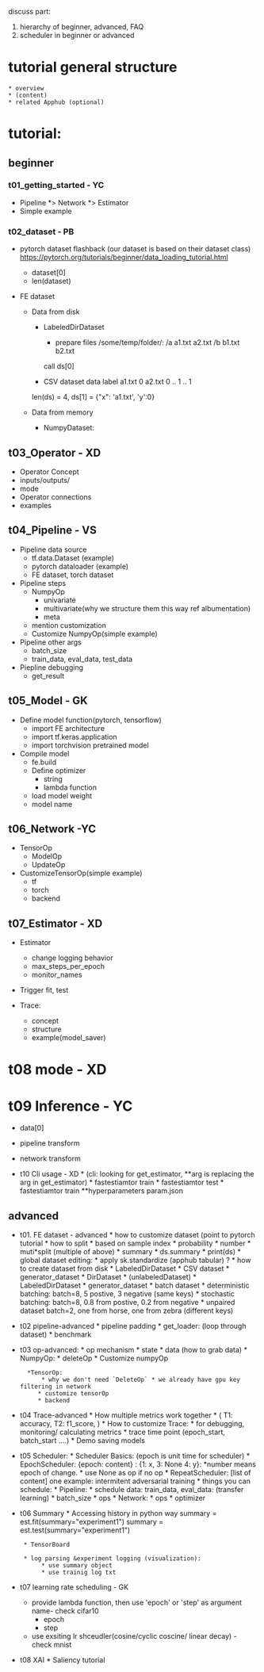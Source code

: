 discuss part:
1. hierarchy of beginner, advanced, FAQ
2. scheduler in beginner or advanced


# tutorial general structure
    * overview
    * (content)
    * related Apphub (optional)


# tutorial:

## beginner

### t01_getting_started - YC
* Pipeline *> Network *> Estimator
* Simple example

### t02_dataset - PB
* pytorch dataset flashback (our dataset is based on their dataset class)
            https://pytorch.org/tutorials/beginner/data_loading_tutorial.html
    * dataset[0]
    * len(dataset)

* FE dataset
    * Data from disk
        * LabeledDirDataset
            * prepare files
                /some/temp/folder/:
                    /a
                        a1.txt
                        a2.txt
                    /b
                        b1.txt
                        b2.txt

            call ds[0]

        * CSV dataset
            data    label
             a1.txt      0
             a2.txt      0
                ..       1
                ..       1

        len(ds) = 4,
        ds[1] = {"x": 'a1.txt', 'y':0}

    * Data from memory
        * NumpyDataset:


## t03_Operator - XD
* Operator Concept
* inputs/outputs/
* mode
* Operator connections
* examples


## t04_Pipeline - VS
* Pipeline data source
    * tf.data.Dataset (example)
    * pytorch dataloader (example)
    * FE dataset, torch dataset
* Pipeline steps
    * NumpyOp
        * univariate
        * multivariate(why we structure them this way ref albumentation)
        * meta
    * mention customization
    * Customize NumpyOp(simple example)
* Pipeline other args
    * batch_size
    * train_data, eval_data, test_data
* Piepline debugging
    * get_result

## t05_Model - GK
* Define model function(pytorch, tensorflow)
    * import FE architecture
    * import tf.keras.application
    * import torchvision pretrained model
* Compile model
    * fe.build
    * Define optimizer
        * string
        * lambda function
    * load model weight
    * model name

## t06_Network -YC
* TensorOp
    * ModelOp
    * UpdateOp
* CustomizeTensorOp(simple example)
    * tf
    * torch
    * backend


## t07_Estimator - XD
* Estimator
    * change logging behavior
    * max_steps_per_epoch
    * monitor_names

* Trigger fit, test


* Trace:
    * concept
    * structure
    * example(model_saver)



# t08 mode - XD



# t09 Inference - YC
* data[0]
* pipeline transform
* network transform

* t10 Cli usage - XD
        * (cli: looking for get_estimator,  **arg is replacing the arg in get_estimator)
        * fastestiamtor train
        * fastestiamtor test
        * fastestiamtor train **hyperparameters param.json




## advanced

* t01. FE dataset - advanced
        * how to customize dataset (point to pytorch tutorial
        * how to split
            * based on sample index
            * probability
            * number
            * muti*split (multiple of above)
        * summary
            * ds.summary
            * print(ds)
        * global dataset editing:
            * apply sk.standardize (apphub tabular) ?
        * how to create dataset from disk
            * LabeledDirDataset
            * CSV dataset
            * generator_dataset
            * DirDataset * (unlabeledDataset)
            * LabeledDirDataset
            * generator_dataset
        * batch dataset
            * deterministic batching: batch=8, 5 postive, 3 negative (same keys)
            * stochastic batching: batch=8, 0.8 from postive, 0.2 from negative
            * unpaired dataset batch=2, one from horse, one from zebra (different keys)


* t02 pipeline-advanced
        * pipeline padding
        * get_loader: (loop through dataset)
        * benchmark

* t03   op-advanced:
        * op mechanism
            * state
            * data (how to grab data)
        * NumpyOp:
            * deleteOp
            * Customize numpyOp

        *TensorOp:
            * why we don't need `DeleteOp` * we already have gpu key filtering in network
           * customize tensorOp
           * backend

 * t04   Trace-advanced
        * How multiple metrics work together
            * ( T1: accuracy, T2: f1_score, )
        * How to customize Trace:
            * for debugging, monitoring/ calculating metrics
            * trace time point (epoch_start, batch_start ....)
        * Demo saving models


* t05 Scheduler:
        * Scheduler Basics: (epoch is unit time for scheduler)
            * EpochScheduler: {epoch: content} : {1: x, 3: None 4: y}:
                *number means epoch of change.
                * use None as op if no op
            * RepeatScheduler: [list of content] one example: intermitent adversarial training
        * things you can schedule:
            * Pipeline:
                * schedule data: train_data, eval_data: (transfer learning)
                * batch_size
                * ops
            * Network:
                * ops
                * optimizer


* t06 Summary
       * Accessing history in python way
            summary = est.fit(summary="experiment1")
            summary = est.test(summary="experiment1")

       * TensorBoard

       * log parsing &experiment logging (visualization):
            * use summary object
            * use trainig log txt

* t07 learning rate scheduling - GK
    * provide lambda function, then use 'epoch' or 'step' as argument name- check cifar10
        * epoch
        * step
    * use exsiting lr shceudler(cosine/cyclic coscine/ linear decay) - check mnist

* t08
     XAI
        * Saliency tutorial